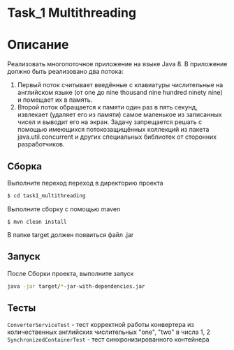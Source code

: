 # Task_1 Multithreading

# Описание

Реализовать многопоточное приложение на языке Java 8.
В приложение должно быть реализовано два потока:
1. Первый поток считывает введённые с клавиатуры числительные на английском языке (от one до nine thousand nine hundred ninety nine) и помещает их в память.
2. Второй поток обращается к памяти один раз в пять секунд, извлекает (удаляет его из памяти) самое маленькое из записанных чисел и выводит его на экран.
Задачу запрещается решать с помощью имеющихся потокозащищённых коллекций из пакета java.util.concurrent и других специальных библиотек от сторонних разработчиков.


## Сборка

Выполните переход переход в директорию проекта

```sh
$ cd task1_multithreading
```

Выполните сборку с помощью maven

```
$ mvn clean install
```

В папке target должен появиться файл .jar

## Запуск

После Сборки проекта, выполните запуск

```sh
java -jar target/*-jar-with-dependencies.jar
```

## Тесты

``ConverterServiceTest`` - тест корректной работы конвертера из количественных английских числительных "one", "two" в числа 1, 2
``SynchronizedContainerTest`` - тест синхронизированного контейнера
